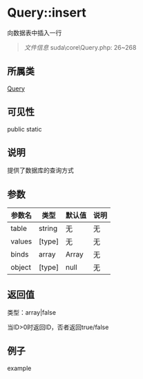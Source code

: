 # Query::insert

向数据表中插入一行

> *文件信息* suda\core\Query.php: 26~268

## 所属类 

[Query](../Query.md)

## 可见性

 public static

## 说明

提供了数据库的查询方式



## 参数


| 参数名 | 类型 | 默认值 | 说明 |
|--------|-----|-------|-------|
| table |  string | 无 | 无 |
| values |  [type] | 无 | 无 |
| binds |  array | Array | 无 |
| object |  [type] | null | 无 |



## 返回值

类型：array|false

 当ID&gt;0时返回ID，否者返回true/false



## 例子

example